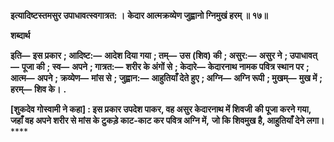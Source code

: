 **इत्यादिष्टस्तमसुर उपाधावत्स्वगात्रत: ।** **केदार आत्मक्रव्येण जुह्वानो ग्निमुखं हरम् ॥ १७॥** 

**शब्दार्थ** 

**इति—** **इस प्रकार** **; आदिष्ट:—** **आदेश दिया गया** **; तम्—** **उस (शिव) की** **; असुर:—** **असुर ने** **; उपाधावत्—** **पूजा की** **; स्व—** **अपने** **; गात्रत:—** **शरीर के अंगों से** **; केदारे—** **केदारनाथ नामक पवित्र स्थान पर** **; आत्म—** **अपने** **; क्रव्येण—** **मांस से** **; जुह्वान:—** **आहुतियाँ देते हुए** **; अग्नि—** **अग्नि रूपी** **; मुखम्—** **मुख में** **; हरम्—** **शिव के।** **.** 

**[शुकदेव गोस्वामी ने कहा] : इस प्रकार उपदेश पाकर, वह असुर केदारनाथ में शिवजी** **की पूजा करने गया, जहाँ वह अपने शरीर से मांस के टुकड़े काट-काट कर पवित्र अग्नि में,** **जो कि शिवमुख है, आहुतियाँ देने लगा।** **** 